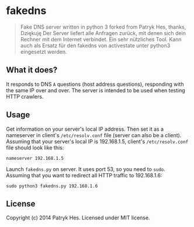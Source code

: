 # fakedns

> Fake DNS server written in python 3 forked from Patryk Hes, thanks, Dziękuję 
Der Server liefert alle Anfragen zurück, mit denen sich dein Rechner mit dem Internet verbindet. Ein sehr nützliches Tool.
Kann auch als Ersatz für den fakedns von activestate unter python3 eingesetzt werden.
## What it does?

It responds to DNS `A` questions (host address questions), responding with the same IP over and over. The server is intended to be used when testing HTTP crawlers.

## Usage

Get information on your server's local IP address. Then set it as a nameserver in client's `/etc/resolv.conf` file (server can also be a client).
Assuming that your server's local IP is 192.168.1.5, client's `/etc/resolv.conf` file should look like this:

```
nameserver 192.168.1.5
```

Launch `fakedns.py` on server. It uses port 53, so you need to `sudo`. Assuming that you want to redirect all HTTP traffic to 192.168.1.6:

```shell
sudo python3 fakedns.py 192.168.1.6
```

## License

Copyright (c) 2014 Patryk Hes. Licensed under MIT license.
